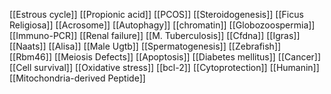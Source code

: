 [[Estrous cycle]]
[[Propionic acid]]
[[PCOS]]
[[Steroidogenesis]]
[[Ficus Religiosa]]
[[Acrosome]]
[[Autophagy]]
[[chromatin]]
[[Globozoospermia]]
[[Immuno-PCR]]
[[Renal failure]]
[[M. Tuberculosis]]
[[Cfdna]]
[[Igras]]
[[Naats]]
[[Alisa]]
[[Male Ugtb]]
[[Spermatogenesis]]
[[Zebrafish]]
[[Rbm46]]
[[Meiosis Defects]]
[[Apoptosis]]
[[Diabetes mellitus]]
[[Cancer]]
[[Cell survival]]
[[Oxidative stress]]
[[bcl-2]]
[[Cytoprotection]]
[[Humanin]]
[[Mitochondria-derived Peptide]]

